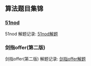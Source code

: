 ## 算法题目集锦

### [51nod](http://www.51nod.com/)

51nod 解题记录:  [51nod解题](ac/51nod)

### 剑指offer(第二版)

剑指offer(第二版) 解题记录: [剑指offer解题](ac/SwordForOffer)